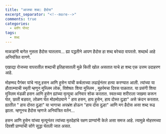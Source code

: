 ```yaml
---
title: "आजचा शब्द: हैदोस"
excerpt_separator: "<!--more-->"
comments: true
categories:
  - ब्लॉग पोस्ट
tags:
  - शब्द
---
```

माकडांनी बागेत नुसता हैदोस घातलाय... ह्या पद्धतीने आपण हैदोस हा शब्द बरेचदा वापरतो. शब्दार्थ आहे अनियंत्रित वागणे.
‍<!--more-->

एखाद्या रोजच्या वापरातील शब्दाची इतिहासातली मुळे किती खोल असतात याचे हा शब्द एक उत्तम उदाहरण आहे.

मोहम्मद पैगंबर यांचे नातू हसन आणि हुसेन यांची कर्बलाच्या लढाईनंतर हत्या करण्यात आली. त्यांच्या या हौतात्म्याची स्मृती म्हणून मुस्लिम लोक, विशेषतः शिया मुस्लिम , मुहर्रमचा दिवस पाळतात. या प्रसंगी शिया मुस्लिम मंडळी हसन आणि हुसेन ह्यांच्या मृत्यूचा अनिवार शोक करतात. स्वतःच्या शरीराला जखमा करून घेत, छाती बडवत, लोळण घेत मोठमोठ्याने " हाय हसन, हाय हुसेन, हाय दोस्त दुल्हा" असे क्रंदन करतात.  ह्यातील " हाय दोस्त दुल्हा" या भागाचा अपभ्रंश होऊन "हाय दोस दुल्हा" आणि मग हैदोस असा शब्द रूढ झाला. म्हणूनच हैदोस म्हणजे अनियंत्रित वर्तन...

हसन आणि हुसेन यांच्या मृत्यूनंतर त्यांच्या मृतदेहांचे रक्षण प्राण्यांनी केले असा समज आहे. त्यामुळे मोहरमच्या दिवशी प्राण्यांची सोंगे सुद्धा घेतली जात असत.
